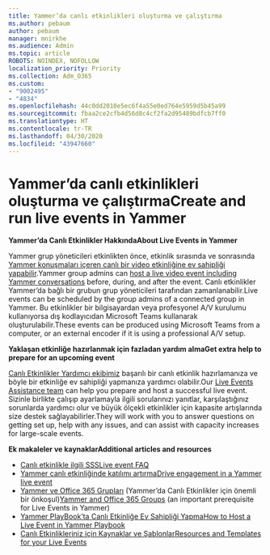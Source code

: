 ```yaml
---
title: Yammer’da canlı etkinlikleri oluşturma ve çalıştırma
ms.author: pebaum
author: pebaum
manager: mnirkhe
ms.audience: Admin
ms.topic: article
ROBOTS: NOINDEX, NOFOLLOW
localization_priority: Priority
ms.collection: Adm_O365
ms.custom:
- "9002495"
- "4834"
ms.openlocfilehash: 44c0dd2010e5ec6f4a55e0ed764e5959d5b45a99
ms.sourcegitcommit: fbaa2ce2cfb4d56d8c4cf2fa2d95489bdfcb7ff0
ms.translationtype: HT
ms.contentlocale: tr-TR
ms.lasthandoff: 04/30/2020
ms.locfileid: "43947660"
---
```

# <a name="create-and-run-live-events-in-yammer"></a><span data-ttu-id="f78dc-102">Yammer’da canlı etkinlikleri oluşturma ve çalıştırma</span><span class="sxs-lookup"><span data-stu-id="f78dc-102">Create and run live events in Yammer</span></span>

<span data-ttu-id="f78dc-103">**Yammer’da Canlı Etkinlikler Hakkında**</span><span class="sxs-lookup"><span data-stu-id="f78dc-103">**About Live Events in Yammer**</span></span>

<span data-ttu-id="f78dc-104">Yammer grup yöneticileri etkinlikten önce, etkinlik sırasında ve sonrasında [Yammer konuşmaları içeren canlı bir video etkinliğine ev sahipliği yapabilir](https://docs.microsoft.com/yammer/manage-yammer-groups/yammer-live-events).</span><span class="sxs-lookup"><span data-stu-id="f78dc-104">Yammer group admins can [host a live video event including Yammer conversations](https://docs.microsoft.com/yammer/manage-yammer-groups/yammer-live-events) before, during, and after the event.</span></span> <span data-ttu-id="f78dc-105">Canlı etkinlikler Yammer’da bağlı bir grubun grup yöneticileri tarafından zamanlanabilir.</span><span class="sxs-lookup"><span data-stu-id="f78dc-105">Live events can be scheduled by the group admins of a connected group in Yammer.</span></span> <span data-ttu-id="f78dc-106">Bu etkinlikler bir bilgisayardan veya profesyonel A/V kurulumu kullanıyorsa dış kodlayıcıdan Microsoft Teams kullanarak oluşturulabilir.</span><span class="sxs-lookup"><span data-stu-id="f78dc-106">These events can be produced using Microsoft Teams from a computer, or an external encoder if it is using a professional A/V setup.</span></span>

<span data-ttu-id="f78dc-107">**Yaklaşan etkinliğe hazırlanmak için fazladan yardım alma**</span><span class="sxs-lookup"><span data-stu-id="f78dc-107">**Get extra help to prepare for an upcoming event**</span></span>

<span data-ttu-id="f78dc-108">[Canlı Etkinlikler Yardımcı ekibimiz](https://aka.ms/AA87gbh) başarılı bir canlı etkinlik hazırlamanıza ve böyle bir etkinliğe ev sahipliği yapmanıza yardımcı olabilir.</span><span class="sxs-lookup"><span data-stu-id="f78dc-108">Our [Live Events Assistance team](https://aka.ms/AA87gbh) can help you prepare and host a successful live event.</span></span> <span data-ttu-id="f78dc-109">Sizinle birlikte çalışıp ayarlamayla ilgili sorularınızı yanıtlar, karşılaştığınız sorunlarda yardımcı olur ve büyük ölçekli etkinlikler için kapasite artışlarında size destek sağlayabilirler.</span><span class="sxs-lookup"><span data-stu-id="f78dc-109">They will work with you to answer questions on getting set up, help with any issues, and can assist with capacity increases for large-scale events.</span></span>

<span data-ttu-id="f78dc-110">**Ek makaleler ve kaynaklar**</span><span class="sxs-lookup"><span data-stu-id="f78dc-110">**Additional articles and resources**</span></span>

- [<span data-ttu-id="f78dc-111">Canlı etkinlikle ilgili SSS</span><span class="sxs-lookup"><span data-stu-id="f78dc-111">Live event FAQ</span></span>](https://support.office.com/article/43bbd59d-a734-4c8f-923d-6a239d137d34)
- [<span data-ttu-id="f78dc-112">Yammer canlı etkinliğinde katılımı artırma</span><span class="sxs-lookup"><span data-stu-id="f78dc-112">Drive engagement in a Yammer live event</span></span>](https://support.office.com/article/drive-engagement-in-a-yammer-live-event-c0244ad8-6dcb-419c-add9-2e4a00543412?ui=en-US&rs=en-US&ad=US)
- <span data-ttu-id="f78dc-113">[Yammer ve Office 365 Grupları](https://docs.microsoft.com/yammer/manage-yammer-groups/yammer-and-office-365-groups) (Yammer’da Canlı Etkinlikler için önemli bir önkoşul)</span><span class="sxs-lookup"><span data-stu-id="f78dc-113">[Yammer and Office 365 Groups](https://docs.microsoft.com/yammer/manage-yammer-groups/yammer-and-office-365-groups) (an important prerequisite for Live Events in Yammer)</span></span>
- [<span data-ttu-id="f78dc-114">Yammer PlayBook’ta Canlı Etkinliğe Ev Sahipliği Yapma</span><span class="sxs-lookup"><span data-stu-id="f78dc-114">How to Host a Live Event in Yammer Playbook</span></span>](https://aka.ms/LiveEventsinYammerplaybook)
- [<span data-ttu-id="f78dc-115">Canlı Etkinlikleriniz için Kaynaklar ve Şablonlar</span><span class="sxs-lookup"><span data-stu-id="f78dc-115">Resources and Templates for your Live Events</span></span>](https://aka.ms/LiveEventYammerTemplates)
